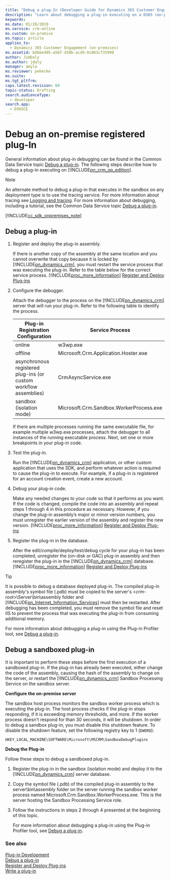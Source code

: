 ```yaml
---
title: "Debug a plug-In (Developer Guide for Dynamics 365 Customer Engagement (on-premises)) | MicrosoftDocs"
description: "Learn about debugging a plug-in executing on a D365 (on-premises) server."
keywords: 
ms.date: 01/28/2019
ms.service: crm-online
ms.custom: on-premise
ms.topic: article
applies_to: 
  - Dynamics 365 Customer Engagement (on-premises)
ms.assetid: b4bbe405-a56f-450b-acd9-0c063cf35990
author: JimDaly
ms.author: jdaly
manager: amyla
ms.reviewer: pehecke
ms.suite: 
ms.tgt_pltfrm: 
caps.latest.revision: 60
topic-status: Drafting
search.audienceType: 
  - developer
search.app: 
  - D365CE
---
```


# Debug an on-premise registered plug-In

General information about plug-in debugging can be found in the Common Data Service topic [Debug a plug-in](/powerapps/developer/common-data-service/debug-plug-in). The following steps describe how to debug a plug-in executing on [!INCLUDE[pn_crm_op_edition](../includes/pn-crm-onprem.md)].

> [!NOTE]
> An alternate method to debug a plug-in that executes in the sandbox on any deployment type is to use the tracing service. For more information about tracing see [Logging and tracing](/powerapps/developer/common-data-service/logging-tracing). For more information about debugging, including a tutorial, see the Common Data Service topic [Debug a plug-in](/powerapps/developer/common-data-service/debug-plug-in).
  
[!INCLUDE[cc_sdk_onpremises_note](../includes/cc-sdk-onpremises-note.md)]

<a name="bkmk_debugaplugin"></a>   
## Debug a plug-in  
  
1. Register and deploy the plug-in assembly.  
  
    If there is another copy of the assembly at the same location and you cannot overwrite that copy because it is locked by [!INCLUDE[pn_dynamics_crm](../includes/pn-dynamics-crm.md)], you must restart the service process that was executing the plug-in. Refer to the table below for the correct service process. [!INCLUDE[proc_more_information](../includes/proc-more-information.md)] [Register and Deploy Plug-ins](register-deploy-plugins.md)  
  
2. Configure the debugger.  
  
    Attach the debugger to the process on the [!INCLUDE[pn_dynamics_crm](../includes/pn-dynamics-crm.md)] server that will run your plug-in. Refer to the following table to identify the process.  
  
   |Plug-in Registration Configuration|Service Process|  
   |-----------------------------------------|---------------------|  
   |online|w3wp.exe|  
   |offline|Microsoft.Crm.Application.Hoster.exe|  
   |asynchronous registered plug-ins (or custom workflow assemblies)|CrmAsyncService.exe|  
   |sandbox (isolation mode)|Microsoft.Crm.Sandbox.WorkerProcess.exe|  
  
    If there are multiple processes running the same executable file, for example multiple w3wp.exe processes, attach the debugger to all instances of the running executable process. Next, set one or more breakpoints in your plug-in code.  
  
3. Test the plug-in.  
  
    Run the [!INCLUDE[pn_dynamics_crm](../includes/pn-dynamics-crm.md)] application, or other custom application that uses the SDK, and perform whatever action is required to cause the plug-in to execute. For example, if a plug-in is registered for an account creation event, create a new account.  
  
4. Debug your plug-in code.  
  
    Make any needed changes to your code so that it performs as you want. If the code is changed, compile the code into an assembly and repeat steps 1 through 4 in this procedure as necessary. However, if you change the plug-in assembly’s major or minor version numbers, you must unregister the earlier version of the assembly and register the new version. [!INCLUDE[proc_more_information](../includes/proc-more-information.md)] [Register and Deploy Plug-ins](register-deploy-plugins.md)  
  
5. Register the plug-in in the database.  
  
    After the edit/compile/deploy/test/debug cycle for your plug-in has been completed, unregister the (on-disk or GAC) plug-in assembly and then reregister the plug-in in the [!INCLUDE[pn_dynamics_crm](../includes/pn-dynamics-crm.md)] database. [!INCLUDE[proc_more_information](../includes/proc-more-information.md)] [Register and Deploy Plug-ins](register-deploy-plugins.md)  
  
> [!TIP]
>  It is possible to debug a database deployed plug-in. The compiled plug-in assembly's symbol file (.pdb) must be copied to the server's \<*crm-root*>\Server\bin\assembly folder and [!INCLUDE[pn_Internet_Information_Services](../includes/pn-internet-information-services.md)] must then be restarted. After debugging has been completed, you must remove the symbol file and reset IIS to prevent the process that was executing the plug-in from consuming additional memory.  
  
 For more information about debugging a plug-in using the Plug-in Profiler tool, see [Debug a plug-in](/powerapps/developer/common-data-service/tutorial-debug-plug-in).  
  
<a name="bkmk_sandboxplugin"></a>   
## Debug a sandboxed plug-in  
 It is important to perform these steps before the first execution of a sandboxed plug-in. If the plug-in has already been executed, either change the code of the assembly, causing the hash of the assembly to change on the server, or restart the [!INCLUDE[pn_dynamics_crm](../includes/pn-dynamics-crm.md)] Sandbox Processing Service on the sandbox server.  
  
 **Configure the on-premise server**  
  
 The sandbox host process monitors the sandbox worker process which is executing the plug-in. The host process checks if the plug-in stops responding, if it is exceeding memory thresholds, and more. If the worker process doesn't respond for than 30 seconds, it will be shutdown. In order to debug a sandbox plug-in, you must disable this shutdown feature. To disable the shutdown feature, set the following registry key to 1 (`DWORD`):  
  
```ms-dos  
HKEY_LOCAL_MACHINE\SOFTWARE\Microsoft\MSCRM\SandboxDebugPlugins  
```  
  
 **Debug the Plug-in**  
  
 Follow these steps to debug a sandboxed plug-in.  
  
1. Register the plug-in in the sandbox (isolation mode) and deploy it to the [!INCLUDE[pn_dynamics_crm](../includes/pn-dynamics-crm.md)] server database.  
  
2. Copy the symbol file (.pdb) of the compiled plug-in assembly to the server\bin\assembly folder on the server running the sandbox worker process named Microsoft.Crm.Sandbox.WorkerProcess.exe. This is the server hosting the Sandbox Processing Service role.  
  
3. Follow the instructions in steps 2 through 4 presented at the beginning of this topic.  
  
   For more information about debugging a plug-in using the Plug-in Profiler tool, see [Debug a plug-in](/powerapps/developer/common-data-service/tutorial-debug-plug-in).  
  
### See also  
 [Plug-in Development](plugin-development.md)   
 [Debug a plug-in](/powerapps/developer/common-data-service/tutorial-debug-plug-in)   
 [Register and Deploy Plug-ins](register-deploy-plugins.md)   
 [Write a plug-in](/powerapps/developer/common-data-service/write-plug-in) 
